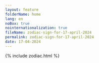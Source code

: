 ```yaml
---
layout: feature
folderName: home
lang: en
noBox: true
nointernationalization: true
fileName: zodiac-sign-for-17-april-2024
permalink: zodiac-sign-for-17-april-2024
date: 17-04-2024
---
```

{% include zodiac.html %}

